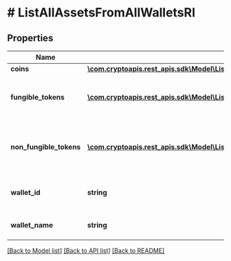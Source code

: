 # # ListAllAssetsFromAllWalletsRI

## Properties

Name | Type | Description | Notes
------------ | ------------- | ------------- | -------------
**coins** | [**\com.cryptoapis.rest_apis.sdk\Model\ListAllAssetsFromAllWalletsRICoinsInner[]**](ListAllAssetsFromAllWalletsRICoinsInner.md) |  |
**fungible_tokens** | [**\com.cryptoapis.rest_apis.sdk\Model\ListAllAssetsFromAllWalletsRIFungibleTokensInner[]**](ListAllAssetsFromAllWalletsRIFungibleTokensInner.md) | Represents fungible tokens&#39;es detailed information |
**non_fungible_tokens** | [**\com.cryptoapis.rest_apis.sdk\Model\ListAllAssetsFromAllWalletsRINonFungibleTokensInner[]**](ListAllAssetsFromAllWalletsRINonFungibleTokensInner.md) | Represents non-fungible tokens&#39;es detailed information. |
**wallet_id** | **string** | Defines the unique ID of the Wallet. |
**wallet_name** | **string** | Represents the name of the wallet. |

[[Back to Model list]](../../README.md#models) [[Back to API list]](../../README.md#endpoints) [[Back to README]](../../README.md)
